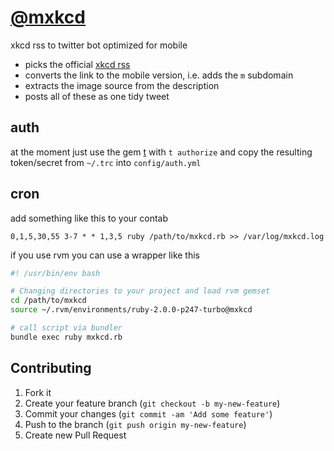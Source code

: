[@mxkcd](https://twitter.com/mxkcd)
=====

xkcd rss to twitter bot optimized for mobile

- picks the official [xkcd rss](http://xkcd.com/rss.xml)
- converts the link to the mobile version, i.e. adds the `m` subdomain
- extracts the image source from the description
- posts all of these as one tidy tweet

auth
---

at the moment just use the gem [t](https://github.com/sferik/t) with `t authorize`
and copy the resulting token/secret from `~/.trc` into `config/auth.yml`

cron
---

add something like this to your contab

```
0,1,5,30,55 3-7 * * 1,3,5 ruby /path/to/mxkcd.rb >> /var/log/mxkcd.log
```

if you use rvm you can use a wrapper like this

``` sh
#! /usr/bin/env bash

# Changing directories to your project and load rvm gemset
cd /path/to/mxkcd
source ~/.rvm/environments/ruby-2.0.0-p247-turbo@mxkcd

# call script via bundler
bundle exec ruby mxkcd.rb
```


Contributing
---

1. Fork it
2. Create your feature branch (`git checkout -b my-new-feature`)
3. Commit your changes (`git commit -am 'Add some feature'`)
4. Push to the branch (`git push origin my-new-feature`)
5. Create new Pull Request

